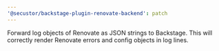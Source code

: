 ```yaml
---
'@secustor/backstage-plugin-renovate-backend': patch
---
```


Forward log objects of Renovate as JSON strings to Backstage. This will correctly render Renovate errors and config objects in log lines.
